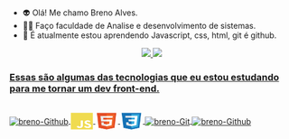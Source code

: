 -  👽 Olá! Me chamo Breno Alves.
 - 👨‍🎓 Faço faculdade de Analise e desenvolvimento de sistemas.
 - 🤖 É atualmente estou aprendendo Javascript, css, html, git é github. 

<div align="center">
  <a href="https://github.com/breno-alv">
  <img height="180em" src="https://github-readme-stats.vercel.app/api?username=breno-alv&show_icons=true&theme=dark&include_all_commits=true&count_private=true"/>
  <img height="180em" src="https://github-readme-stats.vercel.app/api/top-langs/?username=breno-alv&layout=compact&langs_count=7&theme=dark"/>
</div>
  
 ### Essas são algumas das tecnologias que eu estou estudando para me tornar um dev front-end.
  <div style="display: inline_block"><br>
  <img align="center" alt="breno-Github" height="30" width="40" src="https://upload.wikimedia.org/wikipedia/commons/2/27/PHP-logo.svg"/>
  <img align="center" alt="breno-Js" height="30" width="40" src="https://raw.githubusercontent.com/devicons/devicon/master/icons/javascript/javascript-plain.svg">
  <img align="center" alt="breno-HTML" height="30" width="40" src="https://raw.githubusercontent.com/devicons/devicon/master/icons/html5/html5-original.svg">
  <img align="center" alt="breno-CSS" height="30" width="40" src="https://raw.githubusercontent.com/devicons/devicon/master/icons/css3/css3-original.svg">
  <img align="center" alt="breno-Git" height="30" width="40" src="https://cdn.jsdelivr.net/gh/devicons/devicon/icons/git/git-original.svg"/>
  <img align="center" alt="breno-Github" height="30" width="40" src="https://edent.github.io/SuperTinyIcons/images/png/github.png"/>
 


</div>

